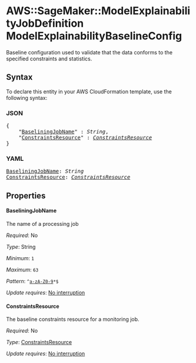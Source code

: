 # AWS::SageMaker::ModelExplainabilityJobDefinition ModelExplainabilityBaselineConfig

Baseline configuration used to validate that the data conforms to the specified constraints and statistics.

## Syntax

To declare this entity in your AWS CloudFormation template, use the following syntax:

### JSON

<pre>
{
    "<a href="#baseliningjobname" title="BaseliningJobName">BaseliningJobName</a>" : <i>String</i>,
    "<a href="#constraintsresource" title="ConstraintsResource">ConstraintsResource</a>" : <i><a href="constraintsresource.md">ConstraintsResource</a></i>
}
</pre>

### YAML

<pre>
<a href="#baseliningjobname" title="BaseliningJobName">BaseliningJobName</a>: <i>String</i>
<a href="#constraintsresource" title="ConstraintsResource">ConstraintsResource</a>: <i><a href="constraintsresource.md">ConstraintsResource</a></i>
</pre>

## Properties

#### BaseliningJobName

The name of a processing job

_Required_: No

_Type_: String

_Minimum_: <code>1</code>

_Maximum_: <code>63</code>

_Pattern_: <code>^[a-zA-Z0-9](-*[a-zA-Z0-9])*$</code>

_Update requires_: [No interruption](https://docs.aws.amazon.com/AWSCloudFormation/latest/UserGuide/using-cfn-updating-stacks-update-behaviors.html#update-no-interrupt)

#### ConstraintsResource

The baseline constraints resource for a monitoring job.

_Required_: No

_Type_: <a href="constraintsresource.md">ConstraintsResource</a>

_Update requires_: [No interruption](https://docs.aws.amazon.com/AWSCloudFormation/latest/UserGuide/using-cfn-updating-stacks-update-behaviors.html#update-no-interrupt)

